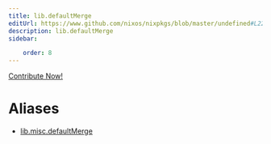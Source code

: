 ```yaml
---
title: lib.defaultMerge
editUrl: https://www.github.com/nixos/nixpkgs/blob/master/undefined#L22C18
description: lib.defaultMerge
sidebar:

    order: 8
---
```


<a href="https://www.github.com/nixos/nixpkgs/blob/master/undefined#L22C18">Contribute Now!</a>


# Aliases

- [lib.misc.defaultMerge](/nix-doc-comments/reference/lib/misc/lib-misc-defaultmerge)


